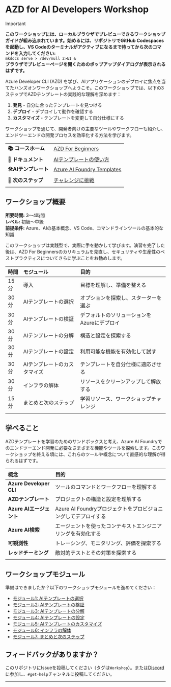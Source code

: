 <!--
CO_OP_TRANSLATOR_METADATA:
{
  "original_hash": "1a87eaee8309cd74837981fdc6834dd9",
  "translation_date": "2025-09-24T09:56:54+00:00",
  "source_file": "workshop/docs/index.md",
  "language_code": "ja"
}
-->
# AZD for AI Developers Workshop

> [!IMPORTANT]  
> **このワークショップには、ローカルブラウザでプレビューできるワークショップガイドが組み込まれています。始めるには、リポジトリでGitHub Codespacesを起動し、VS Codeのターミナルがアクティブになるまで待ってから次のコマンドを入力してください:**  
> `mkdocs serve > /dev/null 2>&1 &`  
> **ブラウザでプレビューページを開くためのポップアップダイアログが表示されるはずです。**

Azure Developer CLI (AZD) を学び、AIアプリケーションのデプロイに焦点を当てたハンズオンワークショップへようこそ。このワークショップでは、以下の3ステップでAZDテンプレートの実践的な理解を深めます：

1. **発見** - 自分に合ったテンプレートを見つける  
1. **デプロイ** - デプロイして動作を確認する  
1. **カスタマイズ** - テンプレートを変更して自分仕様にする  

ワークショップを通じて、開発者向けの主要なツールやワークフローも紹介し、エンドツーエンドの開発プロセスを効率化する方法を学びます。

| | | 
|:---|:---|
| **📚 コースホーム**| [AZD For Beginners](../README.md)|
| **📖 ドキュメント** | [AIテンプレートの使い方](https://learn.microsoft.com/en-us/azure/ai-foundry/how-to/develop/ai-template-get-started)|
| **🛠️AIテンプレート** | [Azure AI Foundry Templates](https://ai.azure.com/templates) |
|**🚀 次のステップ** | [チャレンジに挑戦](../../../../workshop/docs) |
| | |

## ワークショップ概要

**所要時間:** 3～4時間  
**レベル:** 初級～中級  
**前提条件:** Azure、AIの基本概念、VS Code、コマンドラインツールの基本的な知識

このワークショップは実践型で、実際に手を動かして学びます。演習を完了した後は、AZD For Beginnersのカリキュラムを見直し、セキュリティや生産性のベストプラクティスについてさらに学ぶことをお勧めします。

| 時間| モジュール  | 目的 |
|:---|:---|:---|
| 15分 | 導入 | 目標を理解し、準備を整える |
| 30分 | AIテンプレートの選択 | オプションを探索し、スターターを選ぶ | 
| 30分 | AIテンプレートの検証 | デフォルトのソリューションをAzureにデプロイ |
| 30分 | AIテンプレートの分解 | 構造と設定を探索する |
| 30分 | AIテンプレートの設定 | 利用可能な機能を有効化して試す |
| 30分 | AIテンプレートのカスタマイズ | テンプレートを自分仕様に適応させる |
| 30分 | インフラの解体 | リソースをクリーンアップして解放する |
| 15分 | まとめと次のステップ | 学習リソース、ワークショップチャレンジ |
| | |

## 学べること

AZDテンプレートを学習のためのサンドボックスと考え、Azure AI Foundryでのエンドツーエンド開発に必要なさまざまな機能やツールを探索します。このワークショップを終える頃には、これらのツールや概念について直感的な理解が得られるはずです。

| 概念  | 目的 |
|:---|:---|
| **Azure Developer CLI** | ツールのコマンドとワークフローを理解する |
| **AZDテンプレート**| プロジェクトの構造と設定を理解する |
| **Azure AIエージェント**| Azure AI Foundryプロジェクトをプロビジョニングしてデプロイする |
| **Azure AI検索**| エージェントを使ったコンテキストエンジニアリングを有効化する |
| **可観測性**| トレーシング、モニタリング、評価を探索する |
| **レッドチーミング**| 敵対的テストとその対策を探索する |
| | |

## ワークショップモジュール

準備はできましたか？以下のワークショップモジュールを進めてください：

- [モジュール1: AIテンプレートの選択](instructions/1-Select-AI-Template.md)
- [モジュール2: AIテンプレートの検証](instructions/2-Validate-AI-Template.md) 
- [モジュール3: AIテンプレートの分解](instructions/3-Deconstruct-AI-Template.md)
- [モジュール4: AIテンプレートの設定](instructions/4-Configure-AI-Template.md)
- [モジュール5: AIテンプレートのカスタマイズ](instructions/5-Customize-AI-Template.md)
- [モジュール6: インフラの解体](instructions/6-Teardown-Infrastructure.md)
- [モジュール7: まとめと次のステップ](instructions/7-Wrap-up.md)

## フィードバックがありますか？

このリポジトリにIssueを投稿してください（タグは`Workshop`）。または[Discord](https://aka.ms/foundry/discord)に参加し、`#get-help`チャンネルに投稿してください。

---

